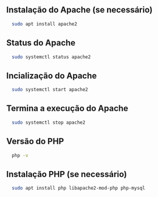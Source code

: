 ## Instalação do Apache (se necessário)
```bash
  sudo apt install apache2
```

## Status do Apache
```bash
  sudo systemctl status apache2
```
## Incialização do Apache
```bash
  sudo systemctl start apache2
```
## Termina a execução do Apache
```bash
  sudo systemctl stop apache2
```
## Versão do PHP
```bash
  php -v
```
## Instalação PHP (se necessário)
```bash
  sudo apt install php libapache2-mod-php php-mysql
```
